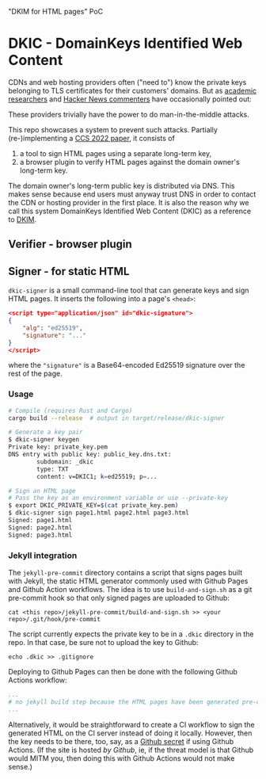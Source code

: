 "DKIM for HTML pages" PoC

# DKIC - DomainKeys Identified Web Content
CDNs and web hosting providers often ("need to") know the private keys belonging to TLS certificates for their customers' domains.
But as [academic](earlyStudy) [researchers](tlsInterception) and [Hacker News commenters](https://news.ycombinator.com/item?id=44755528) have occasionally pointed out: 

These providers trivially have the power to do man-in-the-middle attacks.

This repo showcases a system to prevent such attacks.
Partially (re-)implementing a [CCS 2022 paper](invicloak), it consists of
1. a tool to sign HTML pages using a separate long-term key,
2. a browser plugin to verify HTML pages against the domain owner's long-term key.

The domain owner's long-term public key is distributed via DNS.
This makes sense because end users must anyway trust DNS in order to contact the CDN or hosting provider in the first place.
It is also the reason why we call this system DomainKeys Identified Web Content (DKIC) as a reference to [DKIM](dkim).

## Verifier - browser plugin


## Signer - for static HTML
`dkic-signer` is a small command-line tool that can generate keys and sign HTML pages.
It inserts the following into a page's `<head>`:
```json
<script type="application/json" id="dkic-signature">
{
    "alg": "ed25519",
    "signature": "..."
}
</script>
```
where the `"signature"` is a Base64-encoded Ed25519 signature over the rest of the page.

### Usage
```bash
# Compile (requires Rust and Cargo)
cargo build --release  # output in target/release/dkic-signer

# Generate a key pair
$ dkic-signer keygen
Private key: private_key.pem
DNS entry with public key: public_key.dns.txt:
        subdomain: _dkic
        type: TXT
        content: v=DKIC1; k=ed25519; p=...

# Sign an HTML page
# Pass the key as an environment variable or use --private-key
$ export DKIC_PRIVATE_KEY=$(cat private_key.pem)
$ dkic-signer sign page1.html page2.html page3.html
Signed: page1.html
Signed: page2.html
Signed: page3.html
```

### Jekyll integration
The `jekyll-pre-commit` directory contains a script that signs pages built with Jekyll, the static HTML generator commonly used with Github Pages and Github Action workflows.
The idea is to use `build-and-sign.sh` as a git pre-commit hook so that only signed pages are uploaded to Github:
```
cat <this repo>/jekyll-pre-commit/build-and-sign.sh >> <your repo>/.git/hook/pre-commit
```
The script currently expects the private key to be in a `.dkic` directory in the repo.
In that case, be sure not to upload the key to Github:
```
echo .dkic >> .gitignore
```

Deploying to Github Pages can then be done with the following Github Actions workflow:
```yml
...
# no jekyll build step because the HTML pages have been generated pre-commit
...
```

Alternatively, it would be straightforward to create a CI workflow to sign the generated HTML on the CI server instead of doing it locally.
However, then the key needs to be there, too, say, as a [Github secret](asdf) if using Github Actions.
(If the site is hosted *by Github*, ie, if the threat model is that Github would MITM you, then doing this with Github Actions would not make sense.)
